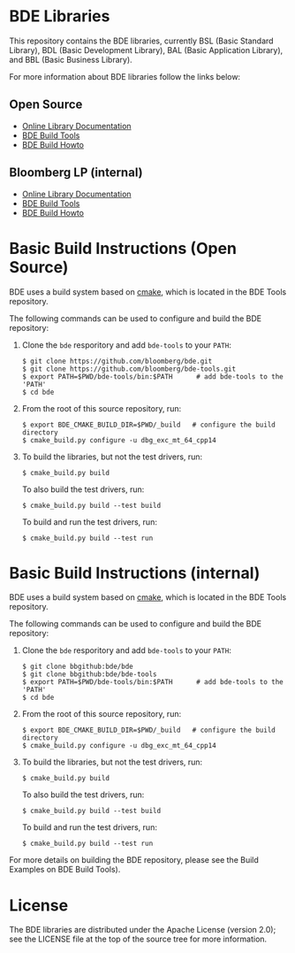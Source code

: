 BDE Libraries
=============

This repository contains the BDE libraries, currently BSL (Basic Standard
Library), BDL (Basic Development Library), BAL (Basic Application Library), and
BBL (Basic Business Library).

For more information about BDE libraries follow the links below:

Open Source
-----------

* [Online Library Documentation](https://bloomberg.github.io/bde)
* [BDE Build Tools](https://bloomberg.github.io/bde-tools/)
* [BDE Build Howto](https://bloomberg.github.io/bde/library_information/build.html)


Bloomberg LP (internal)
-----------------------

* [Online Library Documentation](https://bde.bloomberg.com/bde)
* [BDE Build Tools](https://bde.bloomberg.com/bde-tools/)
* [BDE Build Howto](https://bde.bloomberg.com/bde/library_information/build.html)


Basic Build Instructions (Open Source)
======================================

BDE uses a build system based on [cmake](https://cmake.org), which is located
in the BDE Tools repository.

The following commands can be used to configure and build the BDE repository:
1. Clone the `bde` resporitory and add `bde-tools` to your `PATH`:
   ```shell
   $ git clone https://github.com/bloomberg/bde.git
   $ git clone https://github.com/bloomberg/bde-tools.git
   $ export PATH=$PWD/bde-tools/bin:$PATH      # add bde-tools to the 'PATH'
   $ cd bde
   ```

2. From the root of this source repository, run:

   ```shell
   $ export BDE_CMAKE_BUILD_DIR=$PWD/_build   # configure the build directory
   $ cmake_build.py configure -u dbg_exc_mt_64_cpp14
   ```

3. To build the libraries, but not the test drivers, run:

   ```shell
   $ cmake_build.py build
   ```

   To also build the test drivers, run:

   ```shell
   $ cmake_build.py build --test build
   ```

   To build and run the test drivers, run:

   ```shell
   $ cmake_build.py build --test run
   ```

Basic Build Instructions (internal)
===================================

BDE uses a build system based on [cmake](https://cmake.org), which is located
in the BDE Tools repository.

The following commands can be used to configure and build the BDE repository:
1. Clone the `bde` resporitory and add `bde-tools` to your `PATH`:
   ```shell
   $ git clone bbgithub:bde/bde
   $ git clone bbgithub:bde/bde-tools
   $ export PATH=$PWD/bde-tools/bin:$PATH      # add bde-tools to the 'PATH'
   $ cd bde
   ```

2. From the root of this source repository, run:

   ```shell
   $ export BDE_CMAKE_BUILD_DIR=$PWD/_build   # configure the build directory
   $ cmake_build.py configure -u dbg_exc_mt_64_cpp14
   ```

3. To build the libraries, but not the test drivers, run:

   ```shell
   $ cmake_build.py build
   ```

   To also build the test drivers, run:

   ```shell
   $ cmake_build.py build --test build
   ```

   To build and run the test drivers, run:

   ```shell
   $ cmake_build.py build --test run
   ```

For more details on building the BDE repository, please see the Build Examples
on BDE Build Tools).

License
=======

The BDE libraries are distributed under the Apache License (version 2.0); see
the LICENSE file at the top of the source tree for more information.
